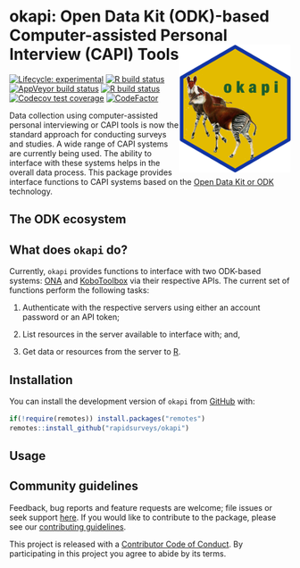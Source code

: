 
<!-- README.md is generated from README.Rmd. Please edit that file -->

# okapi: Open Data Kit (ODK)-based Computer-assisted Personal Interview (CAPI) Tools <img src="man/figures/logo.png" width="200" align="right" />

<!-- badges: start -->

[![Lifecycle:
experimental](https://img.shields.io/badge/lifecycle-experimental-orange.svg)](https://www.tidyverse.org/lifecycle/#experimental)
[![R build
status](https://github.com/rapidsurveys/okapi/workflows/R-CMD-check/badge.svg)](https://github.com/rapidsurveys/okapi/actions)
[![AppVeyor build
status](https://ci.appveyor.com/api/projects/status/github/rapidsurveys/okapi?branch=master&svg=true)](https://ci.appveyor.com/project/rapidsurveys/okapi)
[![R build
status](https://github.com/rapidsurveys/okapi/workflows/test-coverage/badge.svg)](https://github.com/rapidsurveys/okapi/actions)
[![Codecov test
coverage](https://codecov.io/gh/rapidsurveys/okapi/branch/master/graph/badge.svg)](https://codecov.io/gh/rapidsurveys/okapi?branch=master)
[![CodeFactor](https://www.codefactor.io/repository/github/rapidsurveys/okapi/badge)](https://www.codefactor.io/repository/github/rapidsurveys/okapi)
<!-- badges: end -->

Data collection using computer-assisted personal interviewing or CAPI
tools is now the standard approach for conducting surveys and studies. A
wide range of CAPI systems are currently being used. The ability to
interface with these systems helps in the overall data process. This
package provides interface functions to CAPI systems based on the [Open
Data Kit or ODK](https://getodk.org) technology.

## The ODK ecosystem

## What does `okapi` do?

Currently, `okapi` provides functions to interface with two ODK-based
systems: [ONA](https://getodk.org) and
[KoboToolbox](https://kobotoolbox.org) via their respective APIs. The
current set of functions perform the following tasks:

1.  Authenticate with the respective servers using either an account
    password or an API token;

2.  List resources in the server available to interface with; and,

3.  Get data or resources from the server to
    [R](https://cran.r-project.org).

## Installation

<!---
You can install `okapi` from [CRAN](https://cran.r-project.org):


```r
install.packages("okapi")
```
--->

You can install the development version of `okapi` from
[GitHub](https://github.com/rapidsurveys/okapi) with:

``` r
if(!require(remotes)) install.packages("remotes")
remotes::install_github("rapidsurveys/okapi")
```

## Usage

## Community guidelines

Feedback, bug reports and feature requests are welcome; file issues or
seek support [here](https://github.com/rapidsurveysh/okapi/issues). If
you would like to contribute to the package, please see our
[contributing
guidelines](https://rapidsurveys.io/okapi/CONTRIBUTING.html).

This project is released with a [Contributor Code of
Conduct](https://rapidsurveys.io/okapi/CODE_OF_CONDUCT.html). By
participating in this project you agree to abide by its terms.
